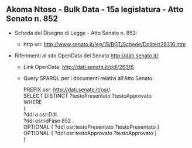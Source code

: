 ## Akoma Ntoso - Bulk Data - 15a legislatura - Atto Senato n. 852 ##

* Scheda del Disegno di Legge - Atto Senato n. 852:
	* http url: http://www.senato.it/leg/15/BGT/Schede/Ddliter/26316.htm

* Riferimenti al sito OpenData del Senato http://dati.senato.it/:
	* Link OpenData: http://dati.senato.it/ddl/26316
	* Query SPARQL per i documenti relativi all'Atto Senato:

        PREFIX osr: <http://dati.senato.it/osr/>  
		SELECT DISTINCT ?testoPresentato ?testoApprovato  
		WHERE  
		{  
		    ?ddl a osr:Ddl.  
		    ?ddl osr:idFase 852 .  
		    OPTIONAL { ?ddl osr:testoPresentato ?testoPresentato }  
		    OPTIONAL { ?ddl osr:testoApprovato ?testoApprovato }  
		}
		